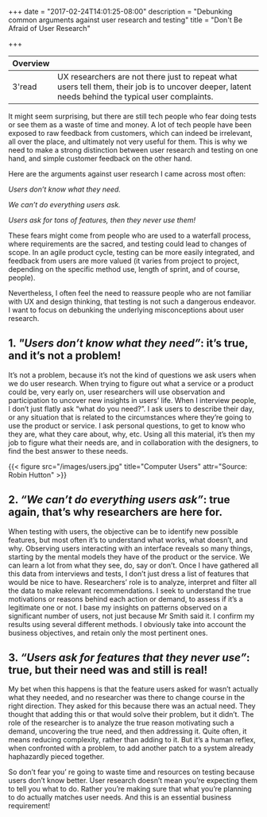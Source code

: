 +++
date = "2017-02-24T14:01:25-08:00"
description = "Debunking common arguments against user research and testing"
title = "Don't Be Afraid of User Research"

+++

 <div class="overview">

 Overview | <i class="fa fa-highlighter"></i>
 ---------|---
 3'read   | UX researchers are not there just to repeat what users tell them, their job is to uncover deeper, latent needs behind the typical user complaints.

 </div>

It might seem surprising, but there are still tech people who fear doing tests or see them as a waste of time and money. A lot of tech people have been exposed to raw feedback from customers, which can indeed be irrelevant, all over the place, and ultimately not very useful for them. This is why we need to make a strong distinction between user research and testing on one hand, and simple customer feedback on the other hand. 

Here are the arguments against user research I came across most often:

*Users don’t know what they need.*

*We can’t do everything users ask.*

*Users ask for tons of features, then they never use them!*

These fears might come from people who are used to a waterfall process, where requirements are the sacred, and testing could lead to changes of scope. In an agile product cycle, testing can be more easily integrated, and feedback from users are more valued (it varies from project to project, depending on the specific method use, length of sprint, and of course, people). 

Nevertheless, I often feel the need to reassure people who are not familiar with UX and design thinking, that testing is not such a dangerous endeavor.  I want to focus on debunking the underlying misconceptions about user research. 

## 1. *"Users don’t know what they need”*: it’s true, and it’s not a problem!

It’s not a problem, because it’s not the kind of questions we ask users when we do user research. When trying to figure out what a service or a product could be, very early on, user researchers will use observation and participation to uncover new insights in users’ life. When I interview people, I don’t just flatly ask “what do you need?”. I ask users to describe their day, or any situation that is related to the circumstances where they’re going to use the product or service. I ask personal questions, to get to know who they are, what they care about, why, etc. Using all this material, it’s then my job to figure what their needs are, and in collaboration with the designers, to find the best answer to these needs.

{{< figure src="/images/users.jpg" title="Computer Users" attr="Source: Robin Hutton" >}}

## 2. *“We can’t do everything users ask”*: true again, that’s why researchers are here for.

When testing with users, the objective can be to identify new possible features, but most often it’s to understand what works, what doesn’t, and why. Observing users interacting with an interface reveals so many things, starting by the mental models they have of the product or the service. We can learn a lot from what they see, do, say or don’t. 
Once I have gathered all this data from interviews and tests, I don’t just dress a list of features that would be nice to have. Researchers’ role is to analyze, interpret and filter all the data to make relevant recommendations. I seek to understand the true motivations or reasons behind each action or demand, to assess if it’s a legitimate one or not. I base my insights on patterns observed on a significant number of users, not just because Mr Smith said it. I confirm my results using several different methods. I obviously take into account the business objectives, and retain only the most pertinent ones. 

## 3. *“Users ask for features that they never use”*: true, but their need was and still is real!

My bet when this happens is that the feature users asked for wasn’t actually what they needed, and no researcher was there to change course in the right direction. They asked for this because there was an actual need. They thought that adding this or that would solve their problem, but it didn’t. The role of the researcher is to analyze the true reason motivating such a demand, uncovering the true need, and then addressing it. Quite often, it means reducing complexity, rather than adding to it. But it’s a human reflex, when confronted with a problem, to add another patch to a system already haphazardly pieced together. 

So don’t fear you’ re going to waste time and resources on testing because users don’t know better. User research doesn’t mean you’re expecting them to tell you what to do. Rather you’re making sure that what you’re planning to do actually matches user needs. And this is an essential business requirement!